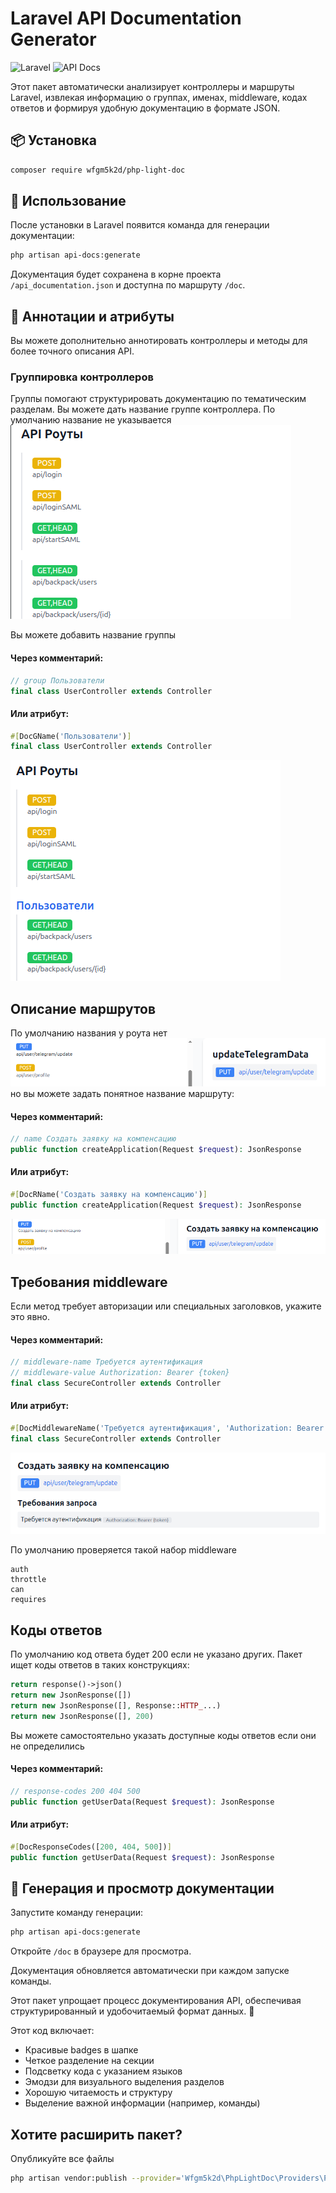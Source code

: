 # Laravel API Documentation Generator

![Laravel](https://img.shields.io/badge/Laravel-FF2D20?style=for-the-badge&logo=laravel&logoColor=white)
![API Docs](https://img.shields.io/badge/Docs-100%25%20Automated-brightgreen?style=for-the-badge)

Этот пакет автоматически анализирует контроллеры и маршруты Laravel, извлекая информацию о группах, именах, middleware, кодах ответов и формируя удобную документацию в формате JSON.

## 📦 Установка

```bash
composer require wfgm5k2d/php-light-doc
```
## 🚀 Использование
После установки в Laravel появится команда для генерации документации:

```bash
php artisan api-docs:generate
```
Документация будет сохранена в корне проекта `/api_documentation.json` и доступна по маршруту `/doc`.

## 📝 Аннотации и атрибуты
Вы можете дополнительно аннотировать контроллеры и методы для более точного описания API.

### Группировка контроллеров
Группы помогают структурировать документацию по тематическим разделам.
Вы можете дать название группе контроллера. По умолчанию название не указывается
![img_1.png](routs.png)

Вы можете добавить название группы
#### Через комментарий:

```php
// group Пользователи
final class UserController extends Controller
```
#### Или атрибут:

```php
#[DocGName('Пользователи')]
final class UserController extends Controller
```
![img_2.png](name-group.png)

## Описание маршрутов
По умолчанию названия у роута нет
![img_3.png](no-name-route.png)
но вы можете задать понятное название маршруту:

#### Через комментарий:

```php
// name Создать заявку на компенсацию
public function createApplication(Request $request): JsonResponse
```
#### Или атрибут:

```php
#[DocRName('Создать заявку на компенсацию')]
public function createApplication(Request $request): JsonResponse
```
![img_4.png](name-route.png)

## Требования middleware
Если метод требует авторизации или специальных заголовков, укажите это явно.

#### Через комментарий:

```php
// middleware-name Требуется аутентификация
// middleware-value Authorization: Bearer {token}
final class SecureController extends Controller
```
#### Или атрибут:

```php
#[DocMiddlewareName('Требуется аутентификация', 'Authorization: Bearer {token}')]
final class SecureController extends Controller
```
![img_5.png](headers.png)

По умолчанию проверяется такой набор middleware
```
auth
throttle
can
requires
```

## Коды ответов
По умолчанию код ответа будет 200 если не указано других.
Пакет ищет коды ответов в таких конструкциях:
```php
return response()->json()
return new JsonResponse([])
return new JsonResponse([], Response::HTTP_...)
return new JsonResponse([], 200)
```
Вы можете самостоятельно указать доступные коды ответов если они не определились

#### Через комментарий:

```php
// response-codes 200 404 500
public function getUserData(Request $request): JsonResponse
```

#### Или атрибут:

```php
#[DocResponseCodes([200, 404, 500])]
public function getUserData(Request $request): JsonResponse
```

## 🔄 Генерация и просмотр документации
Запустите команду генерации:

```bash
php artisan api-docs:generate
```

Откройте `/doc` в браузере для просмотра.

Документация обновляется автоматически при каждом запуске команды.

Этот пакет упрощает процесс документирования API, обеспечивая структурированный и удобочитаемый формат данных. 🚀

Этот код включает:
- Красивые badges в шапке
- Четкое разделение на секции
- Подсветку кода с указанием языков
- Эмодзи для визуального выделения разделов
- Хорошую читаемость и структуру
- Выделение важной информации (например, команды)

## Хотите расширить пакет?
Опубликуйте все файлы

```bash
php artisan vendor:publish --provider='Wfgm5k2d\PhpLightDoc\Providers\PhpLightDocServiceProvider'
```
